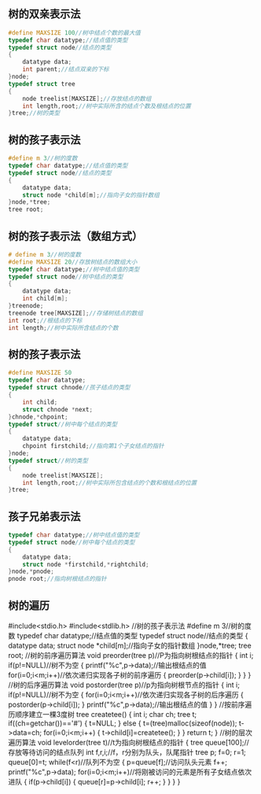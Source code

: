 ## 树的双亲表示法
```C
#define MAXSIZE 100//树中结点个数的最大值
typedef char datatype;//结点值的类型
typedef struct node//结点的类型
{
	datatype data;
	int parent;//结点双亲的下标
}node;
typedef struct tree
{
	node treelist[MAXSIZE];//存放结点的数组
	int length,root;//树中实际所含的结点个数及根结点的位置
}tree;//树的类型
```
## 树的孩子表示法
```C
#define m 3//树的度数
typedef char datatype;//结点值的类型
typedef struct node//结点的类型
{
	datatype data;
	struct node *child[m];//指向子女的指针数组
}node,*tree;
tree root;
```
## 树的孩子表示法（数组方式）
```C
# define m 3//树的度数
#define MAXSIZE 20//存放树结点的数组大小
typedef char datatype;//树中结点值的类型
typedef struct node//树中结点的类型
{
	datatype data;
	int child[m];
}treenode;
treenode tree[MAXSIZE];//存储树结点的数组
int root;//根结点的下标
int length;//树中实际所含结点的个数
```
## 树的孩子表示法
```C
#define MAXSIZE 50
typedef char datatype;
typedef struct chnode//孩子结点的类型
{
	int child;
	struct chnode *next;
}chnode,*chpoint;
typedef struct//树中每个结点的类型
{
	datatype data;
	chpoint firstchild;//指向第1个子女结点的指针
}node;
typedef struct//树的类型
{
	node treelist[MAXSIZE];
	int length,root;//树中实际所包含结点的个数和根结点的位置
}tree;
```
## 孩子兄弟表示法
```C
typedef char datatype;//树中结点值的类型
typedef struct node//树中每个结点的类型
{
	datatype data;
	struct node *firstchild,*rightchild;
}node,*pnode;
pnode root;//指向树根结点的指针
```
## 树的遍历
#include<stdio.h>
#include<stdlib.h>
//树的孩子表示法
#define m 3//树的度数
typedef char datatype;//结点值的类型
typedef struct node//结点的类型
{
	datatype data;
	struct node *child[m];//指向子女的指针数组
}node,*tree;
tree root;
//树的前序遍历算法
void preorder(tree p)//P为指向树根结点的指针
{
	int i;
	if(p!=NULL)//树不为空
	{
		printf("%c",p->data);//输出根结点的值
		for(i=0;i<m;i++)//依次递归实现各子树的前序遍历
		{
			preorder(p->child[i]);
		}
	}
}
//树的后序遍历算法
void postorder(tree p)//p为指向树根节点的指针
{
	int i;
	if(p!=NULL)//树不为空
	{
		for(i=0;i<m;i++)//依次递归实现各子树的后序遍历
		{
			postorder(p->child[i]);
		}
		printf("%c",p->data);//输出根结点的值
	}
}
//按前序遍历顺序建立一棵3度树
tree createtee()
{
	int i;
	char ch;
	tree t;
	if((ch=getchar())=='#')
	{
		t=NULL;
	}
	else
	{
		t=(tree)malloc(sizeof(node));
		t->data=ch;
		for(i=0;i<m;i++)
		{
			t->child[i]=createtee();
		}
	}
	return t;
}
//树的层次遍历算法
void levelorder(tree t)//t为指向树根结点的指针
{
	tree queue[100];//存放等待访问的结点队列
	int f,r,i;//f，r分别为队头，队尾指针
	tree p;
	f=0;
	r=1;
	queue[0]=t;
	while(f<r)//队列不为空
	{
		p=queue[f];//访问队头元素
		f++;
		printf("%c",p->data);
		for(i=0;i<m;i++)//将刚被访问的元素是所有子女结点依次进队
		{
			if(p->child[i])
			{
				queue[r]=p->child[i];
				r++;
			}
		}
	}
}
